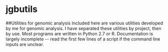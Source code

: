 # jgbutils
##Utilities for genomic analysis
Included here are various utilities developed by me for genomic analysis. I have separated these utilities by project, then by use. Most programs are written in Python 2.7 or R. Documentation is largely incomplete -- read the first few lines of a script if the command line inputs are unclear.

